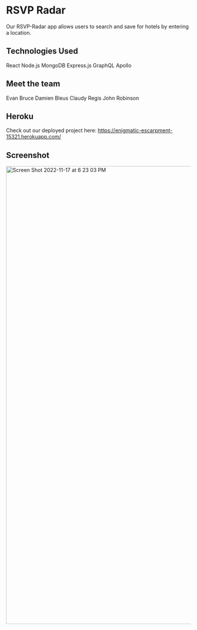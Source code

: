 # RSVP Radar


Our RSVP-Radar app allows users to search and save for hotels by entering a location.

## Technologies Used
React
Node.js
MongoDB
Express.js
GraphQL
Apollo


## Meet the team
Evan Bruce 
Damien Bleus
Claudy Regis
John Robinson

## Heroku

Check out our deployed project here: https://enigmatic-escarpment-15321.herokuapp.com/ 

## Screenshot

<img width="1248" alt="Screen Shot 2022-11-17 at 6 23 03 PM" src="https://user-images.githubusercontent.com/107014086/202581037-def68ea9-8b4f-45e6-baf7-948bcb1861b1.png">

